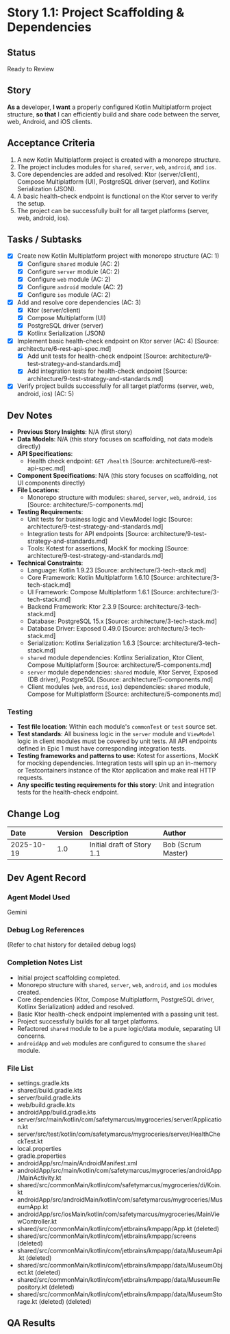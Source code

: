 # Story 1.1: Project Scaffolding & Dependencies

## Status
Ready to Review

## Story
**As a** developer,
**I want** a properly configured Kotlin Multiplatform project structure,
**so that** I can efficiently build and share code between the server, web, Android, and iOS clients.

## Acceptance Criteria
1.  A new Kotlin Multiplatform project is created with a monorepo structure.
2.  The project includes modules for `shared`, `server`, `web`, `android`, and `ios`.
3.  Core dependencies are added and resolved: Ktor (server/client), Compose Multiplatform (UI), PostgreSQL driver (server), and Kotlinx Serialization (JSON).
4.  A basic health-check endpoint is functional on the Ktor server to verify the setup.
5.  The project can be successfully built for all target platforms (server, web, android, ios).

## Tasks / Subtasks
- [x] Create new Kotlin Multiplatform project with monorepo structure (AC: 1)
    - [x] Configure `shared` module (AC: 2)
    - [x] Configure `server` module (AC: 2)
    - [x] Configure `web` module (AC: 2)
    - [x] Configure `android` module (AC: 2)
    - [x] Configure `ios` module (AC: 2)
- [x] Add and resolve core dependencies (AC: 3)
    - [x] Ktor (server/client)
    - [x] Compose Multiplatform (UI)
    - [x] PostgreSQL driver (server)
    - [x] Kotlinx Serialization (JSON)
- [x] Implement basic health-check endpoint on Ktor server (AC: 4) [Source: architecture/6-rest-api-spec.md]
    - [x] Add unit tests for health-check endpoint [Source: architecture/9-test-strategy-and-standards.md]
    - [x] Add integration tests for health-check endpoint [Source: architecture/9-test-strategy-and-standards.md]
- [x] Verify project builds successfully for all target platforms (server, web, android, ios) (AC: 5)

## Dev Notes
- **Previous Story Insights**: N/A (first story)
- **Data Models**: N/A (this story focuses on scaffolding, not data models directly)
- **API Specifications**:
    - Health check endpoint: `GET /health` [Source: architecture/6-rest-api-spec.md]
- **Component Specifications**: N/A (this story focuses on scaffolding, not UI components directly)
- **File Locations**:
    - Monorepo structure with modules: `shared`, `server`, `web`, `android`, `ios` [Source: architecture/5-components.md]
- **Testing Requirements**:
    - Unit tests for business logic and ViewModel logic [Source: architecture/9-test-strategy-and-standards.md]
    - Integration tests for API endpoints [Source: architecture/9-test-strategy-and-standards.md]
    - Tools: Kotest for assertions, MockK for mocking [Source: architecture/9-test-strategy-and-standards.md]
- **Technical Constraints**:
    - Language: Kotlin 1.9.23 [Source: architecture/3-tech-stack.md]
    - Core Framework: Kotlin Multiplatform 1.6.10 [Source: architecture/3-tech-stack.md]
    - UI Framework: Compose Multiplatform 1.6.1 [Source: architecture/3-tech-stack.md]
    - Backend Framework: Ktor 2.3.9 [Source: architecture/3-tech-stack.md]
    - Database: PostgreSQL 15.x [Source: architecture/3-tech-stack.md]
    - Database Driver: Exposed 0.49.0 [Source: architecture/3-tech-stack.md]
    - Serialization: Kotlinx Serialization 1.6.3 [Source: architecture/3-tech-stack.md]
    - `shared` module dependencies: Kotlinx Serialization, Ktor Client, Compose Multiplatform [Source: architecture/5-components.md]
    - `server` module dependencies: `shared` module, Ktor Server, Exposed (DB driver), PostgreSQL [Source: architecture/5-components.md]
    - Client modules (`web`, `android`, `ios`) dependencies: `shared` module, Compose for Multiplatform [Source: architecture/5-components.md]

### Testing
- **Test file location**: Within each module's `commonTest` or `test` source set.
- **Test standards**: All business logic in the `server` module and `ViewModel` logic in client modules must be covered by unit tests. All API endpoints defined in Epic 1 must have corresponding integration tests.
- **Testing frameworks and patterns to use**: Kotest for assertions, MockK for mocking dependencies. Integration tests will spin up an in-memory or Testcontainers instance of the Ktor application and make real HTTP requests.
- **Any specific testing requirements for this story**: Unit and integration tests for the health-check endpoint.

## Change Log
| Date | Version | Description | Author |
| :--- | :--- | :--- | :--- |
| 2025-10-19 | 1.0 | Initial draft of Story 1.1 | Bob (Scrum Master) |

## Dev Agent Record
### Agent Model Used
Gemini
### Debug Log References
(Refer to chat history for detailed debug logs)
### Completion Notes List
- Initial project scaffolding completed.
- Monorepo structure with `shared`, `server`, `web`, `android`, and `ios` modules created.
- Core dependencies (Ktor, Compose Multiplatform, PostgreSQL driver, Kotlinx Serialization) added and resolved.
- Basic Ktor health-check endpoint implemented with a passing unit test.
- Project successfully builds for all target platforms.
- Refactored `shared` module to be a pure logic/data module, separating UI concerns.
- `androidApp` and `web` modules are configured to consume the `shared` module.
### File List
- settings.gradle.kts
- shared/build.gradle.kts
- server/build.gradle.kts
- web/build.gradle.kts
- androidApp/build.gradle.kts
- server/src/main/kotlin/com/safetymarcus/mygroceries/server/Application.kt
- server/src/test/kotlin/com/safetymarcus/mygroceries/server/HealthCheckTest.kt
- local.properties
- gradle.properties
- androidApp/src/main/AndroidManifest.xml
- androidApp/src/main/kotlin/com/safetymarcus/mygroceries/androidApp/MainActivity.kt
- shared/src/commonMain/kotlin/com/safetymarcus/mygroceries/di/Koin.kt
- androidApp/src/androidMain/kotlin/com/safetymarcus/mygroceries/MuseumApp.kt
- androidApp/src/iosMain/kotlin/com/safetymarcus/mygroceries/MainViewController.kt
- shared/src/commonMain/kotlin/com/jetbrains/kmpapp/App.kt (deleted)
- shared/src/commonMain/kotlin/com/jetbrains/kmpapp/screens (deleted)
- shared/src/commonMain/kotlin/com/jetbrains/kmpapp/data/MuseumApi.kt (deleted)
- shared/src/commonMain/kotlin/com/jetbrains/kmpapp/data/MuseumObject.kt (deleted)
- shared/src/commonMain/kotlin/com/jetbrains/kmpapp/data/MuseumRepository.kt (deleted)
- shared/src/commonMain/kotlin/com/jetbrains/kmpapp/data/MuseumStorage.kt (deleted) (deleted)

## QA Results

